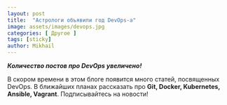 ```yaml
---
layout: post
title:  "Астрологи объявили год DevOps-а"
image: assets/images/devops.jpg
categories: [ Другое ]
tags: [sticky]
author: Mikhail
---
```

***Количество постов про DevOps увеличено!***

В скором времени в этом блоге появится много статей, посвященных DevOps. В ближайших планах рассказать про **Git, Docker, Kubernetes, Ansible, Vagrant**. Подписывайтесь на новости!
